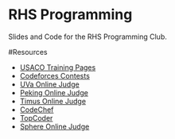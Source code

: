 # RHS Programming
Slides and Code for the RHS Programming Club.

#Resources
* [USACO Training Pages](http://train.usaco.org/usacogate)
* [Codeforces Contests](http://codeforces.com/contests)
* [UVa Online Judge](https://uva.onlinejudge.org/)
* [Peking Online Judge](http://poj.org/)
* [Timus Online Judge](http://acm.timus.ru/?locale=en)
* [CodeChef](https://www.codechef.com/)
* [TopCoder](https://arena.topcoder.com/)
* [Sphere Online Judge](http://www.spoj.com/)
